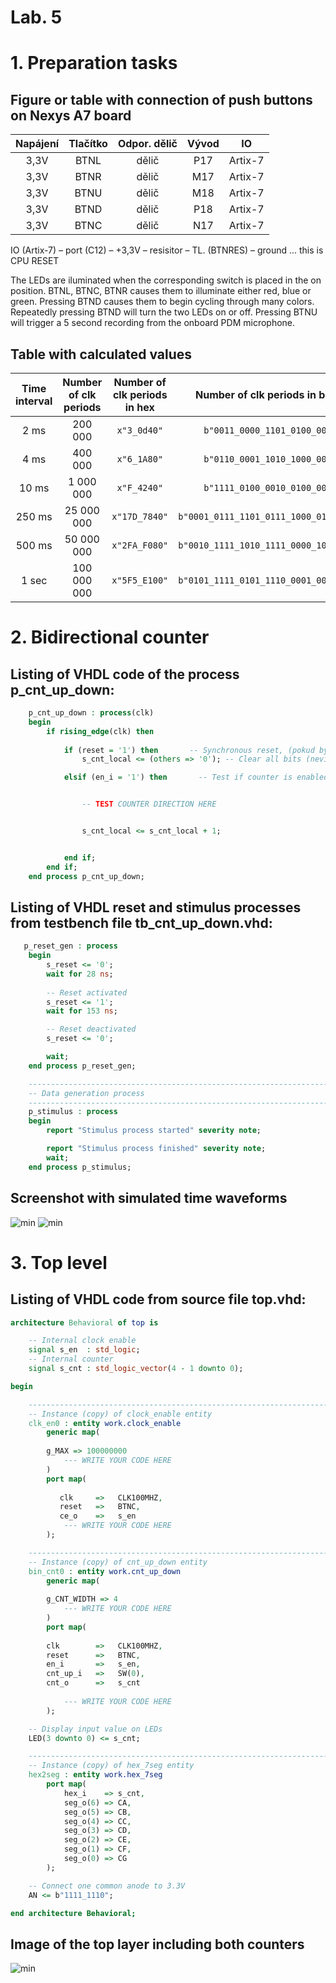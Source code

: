 # Lab. 5

# 1. Preparation tasks
## Figure or table with connection of push buttons on Nexys A7 board

| **Napájení** | **Tlačítko** | **Odpor. dělič** | **Vývod** | **IO** |
| :-: | :-: | :-: | :-: | :-: |
|3,3V|BTNL|dělič|P17|Artix-7|
|3,3V|BTNR|dělič|M17|Artix-7|
|3,3V|BTNU|dělič|M18|Artix-7|
|3,3V|BTND|dělič|P18|Artix-7|
|3,3V|BTNC|dělič|N17|Artix-7|

IO (Artix-7) – port (C12) – +3,3V – resisitor – TL. (BTNRES) – ground ... this is CPU RESET


The LEDs are iluminated when the corresponding switch is placed in the on position.
BTNL, BTNC, BTNR causes them to illuminate either red, blue or green.
Pressing BTND causes them to begin cycling through many colors.
Repeatedly pressing BTND will turn the two LEDs on or off.
Pressing BTNU will trigger a 5 second recording from the onboard PDM microphone.


## Table with calculated values

   | **Time interval** | **Number of clk periods** | **Number of clk periods in hex** | **Number of clk periods in binary** |
   | :-: | :-: | :-: | :-: |
   | 2&nbsp;ms | 200 000 | `x"3_0d40"` | `b"0011_0000_1101_0100_0000"` |
   | 4&nbsp;ms |400 000|`x"6_1A80"`|`b"0110_0001_1010_1000_0000"`|
   | 10&nbsp;ms | 1 000 000|`x"F_4240"`|`b"1111_0100_0010_0100_0000"`|
   | 250&nbsp;ms |25 000 000|`x"17D_7840"`|`b"0001_0111_1101_0111_1000_0100_0000"`|
   | 500&nbsp;ms |50 000 000|`x"2FA_F080"`|`b"0010_1111_1010_1111_0000_1000_0000"`|
   | 1&nbsp;sec | 100 000 000 | `x"5F5_E100"` | `b"0101_1111_0101_1110_0001_0000_0000"` |

# 2. Bidirectional counter
## Listing of VHDL code of the process p_cnt_up_down: 

```vhdl
    p_cnt_up_down : process(clk)
    begin
        if rising_edge(clk) then
        
            if (reset = '1') then       -- Synchronous reset, (pokud bychom chtěli asynchronní, pak by podmínka musela být nad rising..)
                s_cnt_local <= (others => '0'); -- Clear all bits (nevíme, jakou šířku má ten vektor)

            elsif (en_i = '1') then       -- Test if counter is enabled (kdyby byl v 0, pak by se nic nědělo..)


                -- TEST COUNTER DIRECTION HERE


                s_cnt_local <= s_cnt_local + 1;


            end if;
        end if;
    end process p_cnt_up_down;
```


## Listing of VHDL reset and stimulus processes from testbench file tb_cnt_up_down.vhd:

```vhdl
   p_reset_gen : process
    begin
        s_reset <= '0';
        wait for 28 ns;
        
        -- Reset activated
        s_reset <= '1';
        wait for 153 ns;

        -- Reset deactivated
        s_reset <= '0';

        wait;
    end process p_reset_gen;

    --------------------------------------------------------------------
    -- Data generation process
    --------------------------------------------------------------------
    p_stimulus : process
    begin
        report "Stimulus process started" severity note;

        report "Stimulus process finished" severity note;
        wait;
    end process p_stimulus;
```

## Screenshot with simulated time waveforms

![min](pictures/obr.1.png)
![min](pictures/obr.2.png)


# 3. Top level
## Listing of VHDL code from source file top.vhd:

```vhdl
architecture Behavioral of top is

    -- Internal clock enable
    signal s_en  : std_logic;
    -- Internal counter
    signal s_cnt : std_logic_vector(4 - 1 downto 0);

begin

    --------------------------------------------------------------------
    -- Instance (copy) of clock_enable entity
    clk_en0 : entity work.clock_enable
        generic map(
        
        g_MAX => 100000000
            --- WRITE YOUR CODE HERE
        )
        port map(
        
           clk     =>   CLK100MHZ,
           reset   =>   BTNC,
           ce_o    =>   s_en
            --- WRITE YOUR CODE HERE
        );

    --------------------------------------------------------------------
    -- Instance (copy) of cnt_up_down entity
    bin_cnt0 : entity work.cnt_up_down
        generic map(
        
        g_CNT_WIDTH => 4
            --- WRITE YOUR CODE HERE
        )
        port map(
        
        clk        =>   CLK100MHZ,
        reset      =>   BTNC,
        en_i       =>   s_en,
        cnt_up_i   =>   SW(0),
        cnt_o      =>   s_cnt
        
            --- WRITE YOUR CODE HERE
        );

    -- Display input value on LEDs
    LED(3 downto 0) <= s_cnt;

    --------------------------------------------------------------------
    -- Instance (copy) of hex_7seg entity
    hex2seg : entity work.hex_7seg
        port map(
            hex_i    => s_cnt,
            seg_o(6) => CA,
            seg_o(5) => CB,
            seg_o(4) => CC,
            seg_o(3) => CD,
            seg_o(2) => CE,
            seg_o(1) => CF,
            seg_o(0) => CG
        );

    -- Connect one common anode to 3.3V
    AN <= b"1111_1110";

end architecture Behavioral;

```

## Image of the top layer including both counters

![min](pictures/schema.jpeg)






